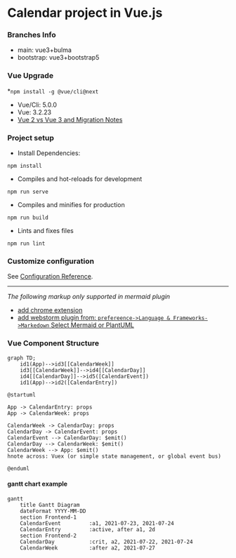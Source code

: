 # Calendar project in Vue.js

### Branches Info
* main: vue3+bulma
* bootstrap: vue3+bootstrap5

### Vue Upgrade
*`npm install -g @vue/cli@next`
* Vue/Cli: 5.0.0
* Vue: 3.2.23
* [Vue 2 vs Vue 3 and Migration Notes](https://github.com/frzhen/vue-calendar/blob/bootstrap/Migration_V2_to_V3.md)

### Project setup
* Install Dependencies: 
```script
npm install
```
* Compiles and hot-reloads for development
```script
npm run serve
```
* Compiles and minifies for production
```script
npm run build
```
* Lints and fixes files
```script
npm run lint
```
### Customize configuration
See [Configuration Reference](https://cli.vuejs.org/config/).
************************************************************
_The following markup only supported in mermaid plugin_
   - [add chrome extension](https://chrome.google.com/webstore/detail/mermaid-diagrams/phfcghedmopjadpojhmmaffjmfiakfil/related)
   - [add webstorm plugin from: `prefereence->Language & Frameworks->Markedown` Select Mermaid or PlantUML](https://www.jetbrains.com/help/webstorm/markdown.html#diagrams)
### Vue Component Structure
```mermaid
graph TD;
    id1(App)-->id3[[CalendarWeek]]
    id3[[CalendarWeek]]-->id4[[CalendarDay]]
    id4[[CalendarDay]]-->id5([CalendarEvent])
    id1(App)-->id2([CalendarEntry])
```
```plantuml
@startuml

App -> CalendarEntry: props
App -> CalendarWeek: props

CalendarWeek -> CalendarDay: props
CalendarDay -> CalendarEvent: props
CalendarEvent --> CalendarDay: $emit()
CalendarDay --> CalendarWeek: $emit()
CalendarWeek --> App: $emit()
hnote across: Vuex (or simple state management, or global event bus)

@enduml
```

#### gantt chart example
```mermaid
gantt
    title Gantt Diagram
    dateFormat YYYY-MM-DD
    section Frontend-1
    CalendarEvent         :a1, 2021-07-23, 2021-07-24
    CalendarEntry         :active, after a1, 2d
    section Frontend-2
    CalendarDay           :crit, a2, 2021-07-22, 2021-07-24
    CalendarWeek          :after a2, 2021-07-27
```
